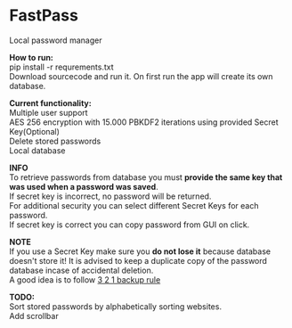 # FastPass<br>
Local password manager

**How to run:**<br>
pip install -r requrements.txt<br>
Download sourcecode and run it. On first run the app will create its own database.

**Current functionality:**<br>
Multiple user support<br>
AES 256 encryption with 15.000 PBKDF2 iterations using provided Secret Key(Optional)<br>
Delete stored passwords<br>
Local database<br>

**INFO**<br>
To retrieve passwords from database you must **provide the same key that was used when a password was saved**.<br>
If secret key is incorrect, no password will be returned.<br>
For additional security you can select different Secret Keys for each password.<br>
If secret key is correct you can copy password from GUI on click.

**NOTE**<br>
If you use a Secret Key make sure you **do not lose it** because database doesn't store it!
It is advised to keep a duplicate copy of the password database incase of accidental deletion.<br>
A good idea is to follow [3 2 1 backup rule](https://www.google.com/search?q=3+2+1+backup+rule)

**TODO:** <br>
Sort stored passwords by alphabetically sorting websites.<br>
Add scrollbar

